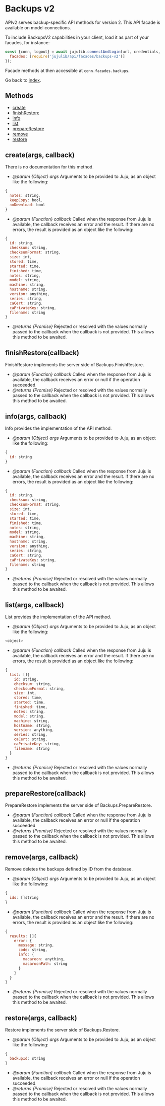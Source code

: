 <!---
NOTE: this file has been generated by the doc command in js-libjuju
on Fri 2018/11/16 13:11:58 UTC. Do not manually edit this file.
--->
# Backups v2

APIv2 serves backup-specific API methods for version 2.
This API facade is available on model connections.

To include BackupsV2 capabilities in your client, load it as
part of your facades, for instance:
```javascript
const {conn, logout} = await jujulib.connectAndLogin(url, credentials, {
  facades: [require('jujulib/api/facades/backups-v2')]
});
```
Facade methods at then accessible at `conn.facades.backups`.

Go back to [index](index.md).

## Methods
- [create](#createargs-callback)
- [finishRestore](#finishRestorecallback)
- [info](#infoargs-callback)
- [list](#listargs-callback)
- [prepareRestore](#prepareRestorecallback)
- [remove](#removeargs-callback)
- [restore](#restoreargs-callback)

## create(args, callback)
There is no documentation for this method.

- *@param {Object} args* Arguments to be provided to Juju, as an object like
  the following:
```javascript
{
  notes: string,
  keepCopy: bool,
  noDownload: bool
}
```
- *@param {Function} callback* Called when the response from Juju is available,
  the callback receives an error and the result. If there are no errors, the
  result is provided as an object like the following:
```javascript
{
  id: string,
  checksum: string,
  checksumFormat: string,
  size: int,
  stored: time,
  started: time,
  finished: time,
  notes: string,
  model: string,
  machine: string,
  hostname: string,
  version: anything,
  series: string,
  caCert: string,
  caPrivateKey: string,
  filename: string
}
```
- *@returns {Promise}* Rejected or resolved with the values normally passed to
  the callback when the callback is not provided.
  This allows this method to be awaited.

## finishRestore(callback)
FinishRestore implements the server side of Backups.FinishRestore.

- *@param {Function} callback* Called when the response from Juju is available,
  the callback receives an error or null if the operation succeeded.
- *@returns {Promise}* Rejected or resolved with the values normally passed to
  the callback when the callback is not provided.
  This allows this method to be awaited.

## info(args, callback)
Info provides the implementation of the API method.

- *@param {Object} args* Arguments to be provided to Juju, as an object like
  the following:
```javascript
{
  id: string
}
```
- *@param {Function} callback* Called when the response from Juju is available,
  the callback receives an error and the result. If there are no errors, the
  result is provided as an object like the following:
```javascript
{
  id: string,
  checksum: string,
  checksumFormat: string,
  size: int,
  stored: time,
  started: time,
  finished: time,
  notes: string,
  model: string,
  machine: string,
  hostname: string,
  version: anything,
  series: string,
  caCert: string,
  caPrivateKey: string,
  filename: string
}
```
- *@returns {Promise}* Rejected or resolved with the values normally passed to
  the callback when the callback is not provided.
  This allows this method to be awaited.

## list(args, callback)
List provides the implementation of the API method.

- *@param {Object} args* Arguments to be provided to Juju, as an object like
  the following:
```javascript
<object>
```
- *@param {Function} callback* Called when the response from Juju is available,
  the callback receives an error and the result. If there are no errors, the
  result is provided as an object like the following:
```javascript
{
  list: []{
    id: string,
    checksum: string,
    checksumFormat: string,
    size: int,
    stored: time,
    started: time,
    finished: time,
    notes: string,
    model: string,
    machine: string,
    hostname: string,
    version: anything,
    series: string,
    caCert: string,
    caPrivateKey: string,
    filename: string
  }
}
```
- *@returns {Promise}* Rejected or resolved with the values normally passed to
  the callback when the callback is not provided.
  This allows this method to be awaited.

## prepareRestore(callback)
PrepareRestore implements the server side of Backups.PrepareRestore.

- *@param {Function} callback* Called when the response from Juju is available,
  the callback receives an error or null if the operation succeeded.
- *@returns {Promise}* Rejected or resolved with the values normally passed to
  the callback when the callback is not provided.
  This allows this method to be awaited.

## remove(args, callback)
Remove deletes the backups defined by ID from the database.

- *@param {Object} args* Arguments to be provided to Juju, as an object like
  the following:
```javascript
{
  ids: []string
}
```
- *@param {Function} callback* Called when the response from Juju is available,
  the callback receives an error and the result. If there are no errors, the
  result is provided as an object like the following:
```javascript
{
  results: []{
    error: {
      message: string,
      code: string,
      info: {
        macaroon: anything,
        macaroonPath: string
      }
    }
  }
}
```
- *@returns {Promise}* Rejected or resolved with the values normally passed to
  the callback when the callback is not provided.
  This allows this method to be awaited.

## restore(args, callback)
Restore implements the server side of Backups.Restore.

- *@param {Object} args* Arguments to be provided to Juju, as an object like
  the following:
```javascript
{
  backupId: string
}
```
- *@param {Function} callback* Called when the response from Juju is available,
  the callback receives an error or null if the operation succeeded.
- *@returns {Promise}* Rejected or resolved with the values normally passed to
  the callback when the callback is not provided.
  This allows this method to be awaited.